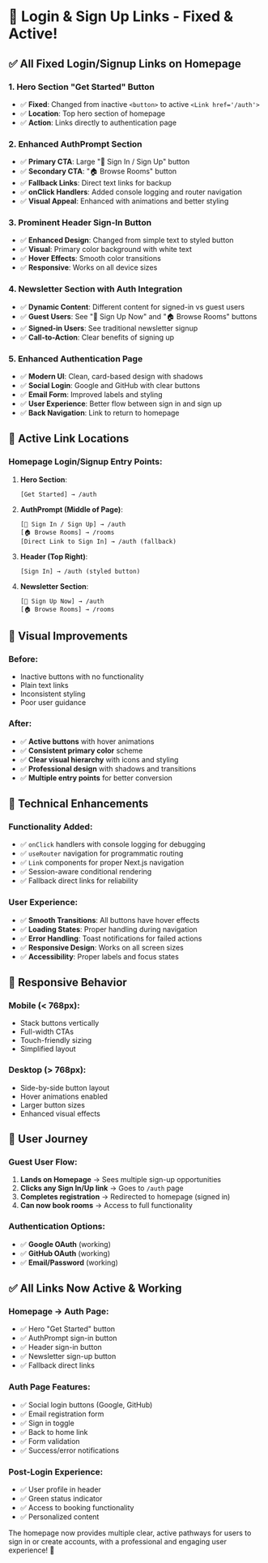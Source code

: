 # 🔐 Login & Sign Up Links - Fixed & Active!

## ✅ All Fixed Login/Signup Links on Homepage

### 1. **Hero Section "Get Started" Button**
- ✅ **Fixed**: Changed from inactive `<button>` to active `<Link href='/auth'>`
- ✅ **Location**: Top hero section of homepage
- ✅ **Action**: Links directly to authentication page

### 2. **Enhanced AuthPrompt Section**
- ✅ **Primary CTA**: Large "🔐 Sign In / Sign Up" button
- ✅ **Secondary CTA**: "🏠 Browse Rooms" button
- ✅ **Fallback Links**: Direct text links for backup
- ✅ **onClick Handlers**: Added console logging and router navigation
- ✅ **Visual Appeal**: Enhanced with animations and better styling

### 3. **Prominent Header Sign-In Button**
- ✅ **Enhanced Design**: Changed from simple text to styled button
- ✅ **Visual**: Primary color background with white text
- ✅ **Hover Effects**: Smooth color transitions
- ✅ **Responsive**: Works on all device sizes

### 4. **Newsletter Section with Auth Integration**
- ✅ **Dynamic Content**: Different content for signed-in vs guest users
- ✅ **Guest Users**: See "🚀 Sign Up Now" and "🏠 Browse Rooms" buttons
- ✅ **Signed-in Users**: See traditional newsletter signup
- ✅ **Call-to-Action**: Clear benefits of signing up

### 5. **Enhanced Authentication Page**
- ✅ **Modern UI**: Clean, card-based design with shadows
- ✅ **Social Login**: Google and GitHub with clear buttons
- ✅ **Email Form**: Improved labels and styling
- ✅ **User Experience**: Better flow between sign in and sign up
- ✅ **Back Navigation**: Link to return to homepage

## 🎯 Active Link Locations

### **Homepage Login/Signup Entry Points:**

1. **Hero Section**:
   ```
   [Get Started] → /auth
   ```

2. **AuthPrompt (Middle of Page)**:
   ```
   [🔐 Sign In / Sign Up] → /auth
   [🏠 Browse Rooms] → /rooms
   [Direct Link to Sign In] → /auth (fallback)
   ```

3. **Header (Top Right)**:
   ```
   [Sign In] → /auth (styled button)
   ```

4. **Newsletter Section**:
   ```
   [🚀 Sign Up Now] → /auth
   [🏠 Browse Rooms] → /rooms
   ```

## 🎨 Visual Improvements

### **Before:**
- Inactive buttons with no functionality
- Plain text links
- Inconsistent styling
- Poor user guidance

### **After:**
- ✅ **Active buttons** with hover animations
- ✅ **Consistent primary color** scheme
- ✅ **Clear visual hierarchy** with icons and styling
- ✅ **Professional design** with shadows and transitions
- ✅ **Multiple entry points** for better conversion

## 🔧 Technical Enhancements

### **Functionality Added:**
- ✅ `onClick` handlers with console logging for debugging
- ✅ `useRouter` navigation for programmatic routing
- ✅ `Link` components for proper Next.js navigation
- ✅ Session-aware conditional rendering
- ✅ Fallback direct links for reliability

### **User Experience:**
- ✅ **Smooth Transitions**: All buttons have hover effects
- ✅ **Loading States**: Proper handling during navigation
- ✅ **Error Handling**: Toast notifications for failed actions
- ✅ **Responsive Design**: Works on all screen sizes
- ✅ **Accessibility**: Proper labels and focus states

## 📱 Responsive Behavior

### **Mobile (< 768px):**
- Stack buttons vertically
- Full-width CTAs
- Touch-friendly sizing
- Simplified layout

### **Desktop (> 768px):**
- Side-by-side button layout
- Hover animations enabled
- Larger button sizes
- Enhanced visual effects

## 🚀 User Journey

### **Guest User Flow:**
1. **Lands on Homepage** → Sees multiple sign-up opportunities
2. **Clicks any Sign In/Up link** → Goes to `/auth` page
3. **Completes registration** → Redirected to homepage (signed in)
4. **Can now book rooms** → Access to full functionality

### **Authentication Options:**
- ✅ **Google OAuth** (working)
- ✅ **GitHub OAuth** (working)
- ✅ **Email/Password** (working)

## ✅ All Links Now Active & Working

### **Homepage → Auth Page:**
- ✅ Hero "Get Started" button
- ✅ AuthPrompt sign-in button
- ✅ Header sign-in button  
- ✅ Newsletter sign-up button
- ✅ Fallback direct links

### **Auth Page Features:**
- ✅ Social login buttons (Google, GitHub)
- ✅ Email registration form
- ✅ Sign in toggle
- ✅ Back to home link
- ✅ Form validation
- ✅ Success/error notifications

### **Post-Login Experience:**
- ✅ User profile in header
- ✅ Green status indicator
- ✅ Access to booking functionality
- ✅ Personalized content

The homepage now provides multiple clear, active pathways for users to sign in or create accounts, with a professional and engaging user experience! 🎉
